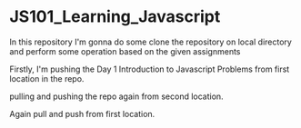 # JS101_Learning_Javascript
In this repository I'm gonna do some clone the repository on local directory and perform some operation based on the given assignments

Firstly, I'm pushing the Day 1 Introduction to Javascript Problems from first location in the repo.

pulling and pushing the repo again from second location.

Again pull and push from first location.
